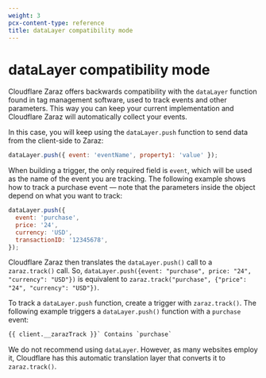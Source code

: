 ```yaml
---
weight: 3
pcx-content-type: reference
title: dataLayer compatibility mode
---
```


# dataLayer compatibility mode

Cloudflare Zaraz offers backwards compatibility with the `dataLayer` function found in tag management software, used to track events and other parameters. This way you can keep your current implementation and Cloudflare Zaraz will automatically collect your events.

In this case, you will keep using the `dataLayer.push` function to send data from the client-side to Zaraz:

```js
dataLayer.push({ event: 'eventName', property1: 'value' });
```

When building a trigger, the only required field is `event`, which will be used as the name of the event you are tracking. The following example shows how to track a purchase event — note that the parameters inside the object depend on what you want to track:

```js
dataLayer.push({
  event: 'purchase',
  price: '24',
  currency: 'USD',
  transactionID: '12345678',
});
```

Cloudflare Zaraz then translates the `dataLayer.push()` call to a `zaraz.track()` call. So, `dataLayer.push({event: "purchase", price: "24", "currency": "USD"})` is equivalent to `zaraz.track("purchase", {"price": "24", "currency": "USD"})`.

To track a `dataLayer.push` function, create a trigger with `zaraz.track()`. The following example triggers a `dataLayer.push()` function with a `purchase` event:

```txt
{{ client.__zarazTrack }}` Contains `purchase`
```

We do not recommend using `dataLayer`. However, as many websites employ it, Cloudflare has this automatic translation layer that converts it to `zaraz.track()`.